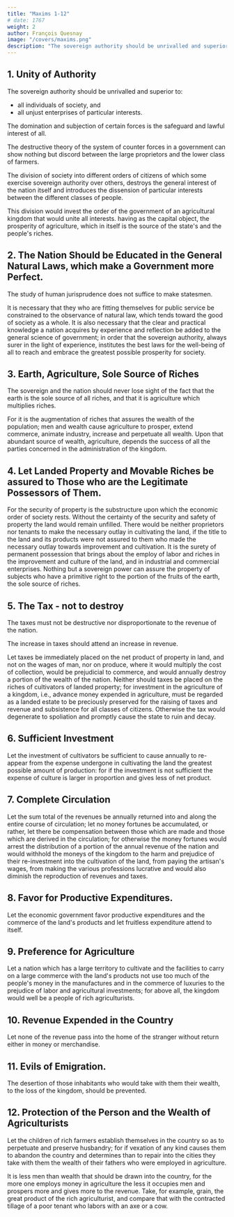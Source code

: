 ```yaml
---
title: "Maxims 1-12"
# date: 1767
weight: 2
author: François Quesnay
image: "/covers/maxims.png"
description: "The sovereign authority should be unrivalled and superior to all individuals of society"
---
```



<!-- Source:Francois Quesnay, 'General Maxims of the Economical Government in an Agricultural Kingdom', tr E.R. Blake, The Library of Original Sources, Volume VI, Milwaukee, Wisconsin, USA, 1915, pages 393-398. Original source is not documented, but probably Du Pont, Physiocratie.
Translated:E.R. Blake
Transcription/Markup:Steve Palmer
Proofread:-
Copyleft: Out of copyright. Permission is granted to copy and/or distribute this document under the terms of the Creative Commons Non-Commercial License -->


## 1. Unity of Authority

The sovereign authority should be unrivalled and superior to:
- all individuals of society, and
- all unjust enterprises of particular interests.

The domination and subjection of certain forces is the safeguard and lawful interest of all. 

The destructive theory of the system of counter forces in a government can show nothing but discord between the large proprietors and the lower class of farmers. 

The division of society into different orders of citizens of which some exercise sovereign authority over others, destroys the general interest of the nation itself and introduces the dissension of particular interests between the different classes of people. 

This division would invest the order of the government of an agricultural kingdom that would unite all interests. having as the capital object, the prosperity of agriculture, which in itself is the source of the state's and the people's riches.


## 2. The Nation Should be Educated in the General Natural Laws, which make a Government more Perfect.

The study of human jurisprudence does not suffice to make statesmen.

It is necessary that they who are fitting themselves for public service be constrained to the observance of natural law, which tends toward the good of society as a whole. It is also necessary that the clear and practical knowledge a nation acquires by experience and reflection be added to the general science of government; in order that the sovereign authority, always surer in the light of experience, institutes the best laws for the well-being of all to reach and embrace the greatest possible prosperity for society.

## 3. Earth, Agriculture, Sole Source of Riches

The sovereign and the nation should never lose sight of the fact that the earth is the sole source of all riches, and that it is agriculture which multiplies riches. 

For it is the augmentation of riches that assures the wealth of the population; men and wealth cause agriculture to prosper, extend commerce, animate industry, increase and perpetuate all wealth. Upon that abundant source of wealth, agriculture, depends the success of all the parties concerned in the administration of the kingdom.


## 4. Let Landed Property and Movable Riches be assured to Those who are the Legitimate Possessors of Them.

For the security of property is the substructure upon which the economic order of society rests. Without the certainty of the security and safety of property the land would remain unfilled. There would be neither proprietors nor tenants to make the necessary outlay in cultivating the land, if the title to the land and its products were not assured to them who made the necessary outlay towards improvement and cultivation. It is the surety of permanent possession that brings about the employ of labor and riches in the improvement and culture of the land, and in industrial and commercial enterprises. Nothing but a sovereign power can assure the property of subjects who have a primitive right to the portion of the fruits of the earth, the sole source of riches.


## 5. The Tax - not to destroy

The taxes must not be destructive nor disproportionate to the revenue of the nation.

The increase in taxes should attend an increase in revenue. 

Let taxes be immediately placed on the net product of property in land, and not on the wages of man, nor on produce, where it would multiply the cost of collection, would be prejudicial to commerce, and would annually destroy a portion of the wealth of the nation. Neither should taxes be placed on the riches of cultivators of landed property; for investment in the agriculture of a kingdom, i.e., advance money expended in agriculture, must be regarded as a landed estate to be preciously preserved for the raising of taxes and revenue and subsistence for all classes of citizens. Otherwise the tax would degenerate to spoliation and promptly cause the state to ruin and decay.


## 6. Sufficient Investment

Let the investment of cultivators be sufficient to cause annually to re-appear from the expense undergone in cultivating the land the greatest possible amount of production: for if the investment is not sufficient the expense of culture is larger in proportion and gives less of net product.


## 7. Complete Circulation

Let the sum total of the revenues be annually returned into and along the entire course of circulation; let no money fortunes be accumulated, or rather, let there be compensation between those which are made and those which are derived in the circulation; for otherwise the money fortunes would arrest the distribution of a portion of the annual revenue of the nation and would withhold the moneys of the kingdom to the harm and prejudice of their re-investment into the cultivation of the land, from paying the artisan's wages, from making the various professions lucrative and would also diminish the reproduction of revenues and taxes.

## 8. Favor for Productive Expenditures.

Let the economic government favor productive expenditures and the commerce of the land's products and let fruitless expenditure attend to itself.


## 9. Preference for Agriculture

Let a nation which has a large territory to cultivate and the facilities to carry on a large commerce with the land's products not use too much of the people's money in the manufactures and in the commerce of luxuries to the prejudice of labor and agricultural investments; for above all, the kingdom would well be a people of rich agriculturists.

## 10. Revenue Expended in the Country

Let none of the revenue pass into the home of the stranger without return either in money or merchandise.

## 11. Evils of Emigration.

The desertion of those inhabitants who would take with them their wealth, to the loss of the kingdom, should be prevented.


## 12. Protection of the Person and the Wealth of Agriculturists

Let the children of rich farmers establish themselves in the country so as to perpetuate and preserve husbandry; for if vexation of any kind causes them to abandon the country and determines than to repair into the cities they take with them the wealth of their fathers who were employed in agriculture. 

It is less men than wealth that should be drawn into the country, for the more one employs money in agriculture the less it occupies men and prospers more and gives more to the revenue. Take, for example, grain, the great product of the rich agriculturist, and compare that with the contracted tillage of a poor tenant who labors with an axe or a cow.

